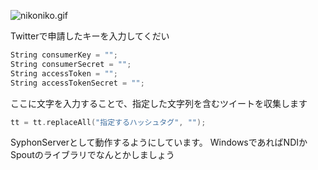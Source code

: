 
![nikoniko.gif]()

Twitterで申請したキーを入力してくだい

```test.pde
String consumerKey = "";
String consumerSecret = "";
String accessToken = "";
String accessTokenSecret = "";
```

ここに文字を入力することで、指定した文字列を含むツイートを収集します

```test.pde
tt = tt.replaceAll("指定するハッシュタグ", "");
```
SyphonServerとして動作するようにしています。
WindowsであればNDIかSpoutのライブラリでなんとかしましょう
